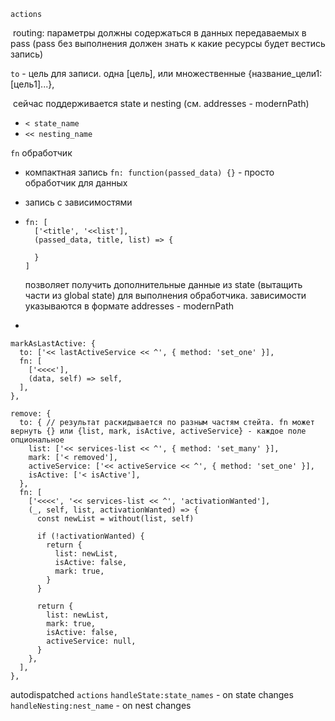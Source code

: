 `actions`

​	routing: параметры должны содержаться в данных передаваемых в pass (pass без выполнения должен знать к какие ресурсы будет вестись запись)

`to` - цель для записи. одна [цель], или множественные {название_цели1: [цель1]...},

​	сейчас поддерживается state и nesting (см. addresses - modernPath)

- `< state_name`
- `<< nesting_name`

`fn` обработчик

-  компактная запись `fn: function(passed_data) {}` - просто обработчик для данных

- запись с зависимостями

- ```
  fn: [
    ['<title', '<<list'],
    (passed_data, title, list) => {

    }
  ]
  ```

  позволяет получить дополнительные данные из state (вытащить части из global state) для выполнения обработчика. зависимости указываются в формате addresses - modernPath

-

```
markAsLastActive: {
  to: ['<< lastActiveService << ^', { method: 'set_one' }],
  fn: [
    ['<<<<'],
    (data, self) => self,
  ],
},
```

```
remove: {
  to: { // результат раскидывается по разным частям стейта. fn может вернуть {} или {list, mark, isActive, activeService} - каждое поле опциональное
    list: ['<< services-list << ^', { method: 'set_many' }],
    mark: ['< removed'],
    activeService: ['<< activeService << ^', { method: 'set_one' }],
    isActive: ['< isActive'],
  },
  fn: [
    ['<<<<', '<< services-list << ^', 'activationWanted'],
    (_, self, list, activationWanted) => {
      const newList = without(list, self)

      if (!activationWanted) {
        return {
          list: newList,
          isActive: false,
          mark: true,
        }
      }

      return {
        list: newList,
        mark: true,
        isActive: false,
        activeService: null,
      }
    },
  ],
},
```





autodispatched `actions`
`handleState:state_names` - on state changes
`handleNesting:nest_name` - on nest changes
